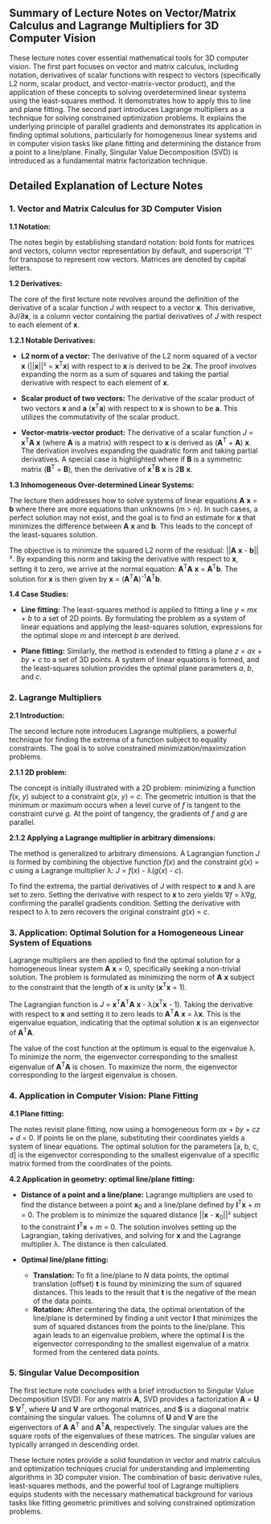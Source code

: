 ## Summary of Lecture Notes on Vector/Matrix Calculus and Lagrange Multipliers for 3D Computer Vision

These lecture notes cover essential mathematical tools for 3D computer vision. The first part focuses on vector and matrix calculus, including notation, derivatives of scalar functions with respect to vectors (specifically L2 norm, scalar product, and vector-matrix-vector product), and the application of these concepts to solving overdetermined linear systems using the least-squares method. It demonstrates how to apply this to line and plane fitting. The second part introduces Lagrange multipliers as a technique for solving constrained optimization problems. It explains the underlying principle of parallel gradients and demonstrates its application in finding optimal solutions, particularly for homogeneous linear systems and in computer vision tasks like plane fitting and determining the distance from a point to a line/plane. Finally, Singular Value Decomposition (SVD) is introduced as a fundamental matrix factorization technique.

## Detailed Explanation of Lecture Notes

### 1. Vector and Matrix Calculus for 3D Computer Vision

**1.1 Notation:**

The notes begin by establishing standard notation: bold fonts for matrices and vectors, column vector representation by default, and superscript 'T' for transpose to represent row vectors. Matrices are denoted by capital letters.

**1.2 Derivatives:**

The core of the first lecture note revolves around the definition of the derivative of a scalar function *J* with respect to a vector **x**. This derivative,  ∂*J*/∂**x**, is a column vector containing the partial derivatives of *J* with respect to each element of **x**.

**1.2.1 Notable Derivatives:**

*   **L2 norm of a vector:** The derivative of the L2 norm squared of a vector **x** (||**x**||² = **x**<sup>T</sup>**x**) with respect to **x** is derived to be 2**x**. The proof involves expanding the norm as a sum of squares and taking the partial derivative with respect to each element of **x**.

*   **Scalar product of two vectors:** The derivative of the scalar product of two vectors **x** and **a** (**x**<sup>T</sup>**a**) with respect to **x** is shown to be **a**. This utilizes the commutativity of the scalar product.

*   **Vector-matrix-vector product:**  The derivative of a scalar function *J* = **x**<sup>T</sup>**A** **x** (where **A** is a matrix) with respect to **x** is derived as (**A**<sup>T</sup> + **A**) **x**. The derivation involves expanding the quadratic form and taking partial derivatives. A special case is highlighted where if **B** is a symmetric matrix (**B**<sup>T</sup> = **B**), then the derivative of **x**<sup>T</sup>**B** **x** is 2**B** **x**.

**1.3 Inhomogeneous Over-determined Linear Systems:**

The lecture then addresses how to solve systems of linear equations **A** **x** = **b** where there are more equations than unknowns (m > n). In such cases, a perfect solution may not exist, and the goal is to find an estimate for **x** that minimizes the difference between **A** **x** and **b**. This leads to the concept of the least-squares solution.

The objective is to minimize the squared L2 norm of the residual: ||**A** **x** - **b**||². By expanding this norm and taking the derivative with respect to **x**, setting it to zero, we arrive at the normal equation: **A**<sup>T</sup>**A** **x** = **A**<sup>T</sup>**b**. The solution for **x** is then given by **x** = (**A**<sup>T</sup>**A**)<sup>-1</sup>**A**<sup>T</sup>**b**.

**1.4 Case Studies:**

*   **Line fitting:** The least-squares method is applied to fitting a line *y* = *mx* + *b* to a set of 2D points. By formulating the problem as a system of linear equations and applying the least-squares solution, expressions for the optimal slope *m* and intercept *b* are derived.

*   **Plane fitting:**  Similarly, the method is extended to fitting a plane *z* = *ax* + *by* + *c* to a set of 3D points. A system of linear equations is formed, and the least-squares solution provides the optimal plane parameters *a*, *b*, and *c*.

### 2. Lagrange Multipliers

**2.1 Introduction:**

The second lecture note introduces Lagrange multipliers, a powerful technique for finding the extrema of a function subject to equality constraints. The goal is to solve constrained minimization/maximization problems.

**2.1.1 2D problem:**

The concept is initially illustrated with a 2D problem: minimizing a function *f*(*x*, *y*) subject to a constraint *g*(*x*, *y*) = *c*. The geometric intuition is that the minimum or maximum occurs when a level curve of *f* is tangent to the constraint curve *g*. At the point of tangency, the gradients of *f* and *g* are parallel.

**2.1.2 Applying a Lagrange multiplier in arbitrary dimensions:**

The method is generalized to arbitrary dimensions. A Lagrangian function *J* is formed by combining the objective function *f*(*x*) and the constraint *g*(*x*) = *c* using a Lagrange multiplier λ: *J* = *f*(*x*) - λ(*g*(*x*) - *c*).

To find the extrema, the partial derivatives of *J* with respect to **x** and λ are set to zero. Setting the derivative with respect to **x** to zero yields ∇*f* = λ∇*g*, confirming the parallel gradients condition. Setting the derivative with respect to λ to zero recovers the original constraint *g*(*x*) = *c*.

### 3. Application: Optimal Solution for a Homogeneous Linear System of Equations

Lagrange multipliers are then applied to find the optimal solution for a homogeneous linear system **A** **x** = 0, specifically seeking a non-trivial solution. The problem is formulated as minimizing the norm of **A** **x** subject to the constraint that the length of **x** is unity (**x**<sup>T</sup>**x** = 1).

The Lagrangian function is *J* = **x**<sup>T</sup>**A**<sup>T</sup>**A** **x** - λ(**x**<sup>T</sup>**x** - 1). Taking the derivative with respect to **x** and setting it to zero leads to **A**<sup>T</sup>**A** **x** = λ**x**. This is the eigenvalue equation, indicating that the optimal solution **x** is an eigenvector of **A**<sup>T</sup>**A**.

The value of the cost function at the optimum is equal to the eigenvalue λ. To minimize the norm, the eigenvector corresponding to the smallest eigenvalue of **A**<sup>T</sup>**A** is chosen. To maximize the norm, the eigenvector corresponding to the largest eigenvalue is chosen.

### 4. Application in Computer Vision: Plane Fitting

**4.1 Plane fitting:**

The notes revisit plane fitting, now using a homogeneous form *ax* + *by* + *cz* + *d* = 0. If points lie on the plane, substituting their coordinates yields a system of linear equations. The optimal solution for the parameters [a, b, c, d] is the eigenvector corresponding to the smallest eigenvalue of a specific matrix formed from the coordinates of the points.

**4.2 Application in geometry: optimal line/plane fitting:**

*   **Distance of a point and a line/plane:** Lagrange multipliers are used to find the distance between a point **x**<sub>0</sub> and a line/plane defined by **l**<sup>T</sup>**x** + *m* = 0. The problem is to minimize the squared distance ||**x** - **x**<sub>0</sub>||² subject to the constraint **l**<sup>T</sup>**x** + *m* = 0. The solution involves setting up the Lagrangian, taking derivatives, and solving for **x** and the Lagrange multiplier λ. The distance is then calculated.

*   **Optimal line/plane fitting:**
    *   **Translation:** To fit a line/plane to *N* data points, the optimal translation (offset) **t** is found by minimizing the sum of squared distances. This leads to the result that **t** is the negative of the mean of the data points.
    *   **Rotation:** After centering the data, the optimal orientation of the line/plane is determined by finding a unit vector **l** that minimizes the sum of squared distances from the points to the line/plane. This again leads to an eigenvalue problem, where the optimal **l** is the eigenvector corresponding to the smallest eigenvalue of a matrix formed from the centered data points.

### 5. Singular Value Decomposition

The first lecture note concludes with a brief introduction to Singular Value Decomposition (SVD). For any matrix **A**, SVD provides a factorization **A** = **U** **S** **V**<sup>T</sup>, where **U** and **V** are orthogonal matrices, and **S** is a diagonal matrix containing the singular values. The columns of **U** and **V** are the eigenvectors of **A** **A**<sup>T</sup> and **A**<sup>T</sup>**A**, respectively. The singular values are the square roots of the eigenvalues of these matrices. The singular values are typically arranged in descending order.

These lecture notes provide a solid foundation in vector and matrix calculus and optimization techniques crucial for understanding and implementing algorithms in 3D computer vision. The combination of basic derivative rules, least-squares methods, and the powerful tool of Lagrange multipliers equips students with the necessary mathematical background for various tasks like fitting geometric primitives and solving constrained optimization problems.
